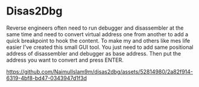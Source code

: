 # Disas2Dbg
Reverse engineers often need to run debugger and disassembler at the same time and need to convert virtual address one from another to add a quick breakpoint to hook the content. To make my and others like mes life easier I've created this small GUI tool. You just need to add same positional address of disassembler and debugger as base address. Then put the address you want to convert and press ENTER.

https://github.com/NaimulIslam9m/disas2dbg/assets/52814980/2a82f914-6319-4bf8-bd47-0343947d1f3d
